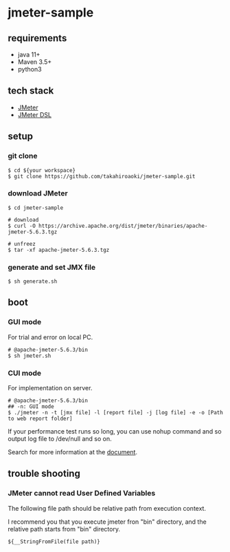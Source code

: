 # jmeter-sample

## requirements

- java 11+
- Maven 3.5+
- python3

## tech stack

- [JMeter](https://jmeter.apache.org/)
- [JMeter DSL](https://abstracta.github.io/jmeter-java-dsl/)

## setup

### git clone

```
$ cd ${your workspace}
$ git clone https://github.com/takahiroaoki/jmeter-sample.git
```

### download JMeter

```
$ cd jmeter-sample

# download
$ curl -O https://archive.apache.org/dist/jmeter/binaries/apache-jmeter-5.6.3.tgz

# unfreez
$ tar -xf apache-jmeter-5.6.3.tgz
```

### generate and set JMX file

```
$ sh generate.sh
```

## boot

### GUI mode

For trial and error on local PC.

```
# @apache-jmeter-5.6.3/bin
$ sh jmeter.sh
```

### CUI mode

For implementation on server.

```
# @apache-jmeter-5.6.3/bin
## -n: GUI mode
$ ./jmeter -n -t [jmx file] -l [report file] -j [log file] -e -o [Path to web report folder]
```

If your performance test runs so long, you can use nohup command and so output log file to /dev/null and so on.

Search for more information at the [document](https://jmeter.apache.org/usermanual/get-started.html#options).

## trouble shooting

### JMeter cannot read User Defined Variables

The following file path should be relative path from execution context.

I recommend you that you execute jmeter fron "bin" directory, and the relative path starts from "bin" directory.

```
${__StringFromFile(file path)}
```